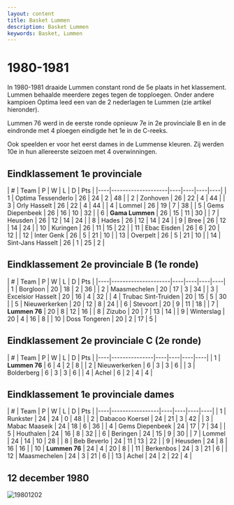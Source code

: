 ```yaml
---
layout: content
title: Basket Lummen
description: Basket Lummen
keywords: Basket, Lummen
---
```


# 1980-1981

In 1980-1981 draaide Lummen constant rond de 5e plaats in het klassement. Lummen behaalde meerdere zeges tegen de topploegen. Onder andere kampioen Optima leed een van de 2 nederlagen te Lummen (zie artikel hieronder).

Lummen 76 werd in de eerste ronde opnieuw 7e in 2e provinciale B en in de eindronde met 4 ploegen eindigde het 1e in de C-reeks.

Ook speelden er voor het eerst dames in de Lummense kleuren. Zij werden 10e in hun allereerste seizoen met 4 overwinningen.

## Eindklassement 1e provinciale

| #  | Team               | P  | W  | L  | D | Pts |
|----|--------------------|----|----|----|----|
| 1  | Optima Tessenderlo | 26 | 24 | 2  | 48 |
| 2  | Zonhoven           | 26 | 22 | 4  | 44 |
| 3  | Orly Hasselt       | 26 | 22 | 4  | 44 |
| 4  | Lommel             | 26 | 19 | 7  | 38 |
| 5  | Gems Diepenbeek    | 26 | 16 | 10 | 32 |
| 6  | **Gama Lummen**    | 26 | 15 | 11 | 30 |
| 7  | Heusden            | 26 | 12 | 14 | 24 |
| 8  | Hades              | 26 | 12 | 14 | 24 |
| 9  | Bree               | 26 | 12 | 14 | 24 |
| 10 | Kuringen           | 26 | 11 | 15 | 22 |
| 11 | Ebac Eisden        | 26 | 6  | 20 | 12 |
| 12 | Inter Genk         | 26 | 5  | 21 | 10 |
| 13 | Overpelt           | 26 | 5  | 21 | 10 |
| 14 | Sint-Jans Hasselt  | 26 | 1  | 25 | 2  |

## Eindklassement 2e provinciale B (1e ronde)

| #  | Team               | P  | W  | L  | D | Pts |
|----|---------------------|----|----|----|----|
| 1  | Borgloon            | 20 | 18 | 2  | 36 |
| 2  | Maasmechelen        | 20 | 17 | 3  | 34 |
| 3  | Excelsior Hasselt   | 20 | 16 | 4  | 32 |
| 4  | Trubac Sint-Truiden | 20 | 15 | 5  | 30 |
| 5  | Nieuwerkerken       | 20 | 12 | 8  | 24 |
| 6  | Stevoort            | 20 | 9  | 11 | 18 |
| 7  | **Lummen 76**       | 20 | 8  | 12 | 16 |
| 8  | Zizubo              | 20 | 7  | 13 | 14 |
| 9  | Winterslag          | 20 | 4  | 16 | 8  |
| 10 | 	Doss Tongeren      | 20 | 2  | 17 | 5  |

## Eindklassement 2e provinciale C (2e ronde)

| #  | Team               | P  | W  | L  | D | Pts |
|----|---------------|----|----|----|----|
| 1  | **Lummen 76** | 6  | 4  | 2  | 8  |
| 2  | Nieuwerkerken | 6  | 3  | 3  | 6  |
| 3  | Bolderberg    | 6  | 3  | 3  | 6  |
| 4  | Achel         | 6  | 2  | 4  | 4  |

## Eindklassement 1e provinciale dames 

| #  | Team               | P  | W  | L  | D | Pts |
|----|-----------------|----|----|----|----|
| 1  | Runkster        | 24 | 24 | 0  | 48 |
| 2  | Dabacoo Koersel | 24 | 21 | 3  | 42 |
| 3  | Mabac Maaseik   | 24 | 18 | 6  | 36 |
| 4  | Gems Diepenbeek | 24 | 17 | 7  | 34 |
| 5  | Houthalen       | 24 | 16 | 8  | 32 |
| 6  | Beringen        | 24 | 15 | 9  | 30 |
| 7  | Lommel          | 24 | 14 | 10 | 28 |
| 8  | 	Beb Beverlo    | 24 | 11 | 13 | 22 |
| 9  | Heusden         | 24 | 8  | 16 | 16 |
| 10 | **Lummen 76**   | 24 | 4  | 20 | 8  |
| 11 | Berkenbos       | 24 | 3  | 21 | 6  |
| 12 | Maasmechelen    | 24 | 3  | 21 | 6  |
| 13 | Achel           | 24 | 2  | 22 | 4  |

## 12 december 1980

![19801202](/club/geschiedenis/1980-1981/19801202.gif)
